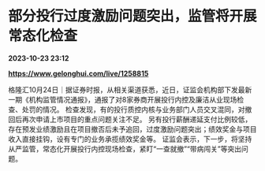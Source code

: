 # 部分投行过度激励问题突出，监管将开展常态化检查

**2023-10-23 23:12**

**https://www.gelonghui.com/live/1258815**

格隆汇10月24日｜据证券时报，从相关渠道获悉，近日，证监会机构部下发最新一期《机构监管情况通报》，通报了对8家券商开展投行内控及廉洁从业现场检查、处罚的情况。 检查发现，有的投行质控内核与业务部门人员交叉混同，对撤回后再次申请上市项目的重点问题关注不足。 另有投行薪酬递延支付比例较低，存在预发业绩激励且在项目撤否后未予追回，过度激励问题突出；绩效奖金与项目收入直接挂钩，设有专门的业务承揽绩效奖金等。 证监会表示，下一步，将坚持从严监管，常态化开展投行内控现场检查，紧盯“一查就撤”“带病闯关”等突出问题。